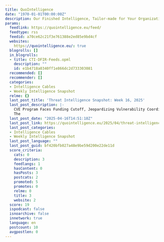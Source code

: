 ```yaml
---
title: QuoIntelligence
date: "1970-01-01T00:00:00Z"
description: Our Finished Intelligence, Tailor-made for Your Organization
params:
  feedlink: https://quointelligence.eu/feed/
  feedtype: rss
  feedid: a70ce62c21f3e761388e2ed85e9bd4cf
  websites:
    https://quointelligence.eu/: true
  blogrolls: []
  in_blogrolls:
  - title: CTI-DFIR-Feeds.opml
    description: ""
    id: e1b4718a0340ff1e866dc2d733303081
  recommended: []
  recommender: []
  categories:
  - Intelligence Cables
  - Weekly Intelligence Snapshot
  relme: {}
  last_post_title: 'Threat Intelligence Snapshot: Week 16, 2025'
  last_post_description: |-
    CVE Program Faces Funding Cutoff, Jeopardizing Vulnerability Coordination Infrastructure | Tariffs Update: EU Suspends US Tariffs For 90 Days, China Raises Tariffs on US Imports To 125 Percent
    The
  last_post_date: "2025-04-16T14:51:18Z"
  last_post_link: https://quointelligence.eu/2025/04/threat-intelligence-snapshot-week-16-2025/
  last_post_categories:
  - Intelligence Cables
  - Weekly Intelligence Snapshot
  last_post_language: ""
  last_post_guid: bf420bfb027a48e9be59d200e22de11d
  score_criteria:
    cats: 0
    description: 3
    feedlangs: 1
    hasContent: 0
    hasPosts: 3
    postcats: 2
    promoted: 5
    promotes: 0
    relme: 0
    title: 3
    website: 2
  score: 19
  ispodcast: false
  isnoarchive: false
  innetwork: true
  language: en
  postcount: 10
  avgpostlen: 0
---
```

